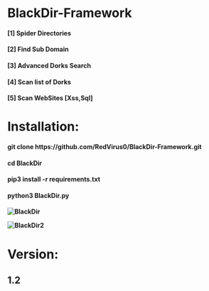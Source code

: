 # BlackDir-Framework
 <h4>[1] Spider Directories<br></h4>
 <h4>[2] Find Sub Domain<br></h4>
  <h4>[3] Advanced Dorks Search </h4>
  <h4>[4] Scan list of Dorks </h4>
 <h4>[5] Scan WebSites [Xss,Sql] </h4>
<h1>Installation:</h1>

   <h4>git clone https://github.com/RedVirus0/BlackDir-Framework.git</h4>
   <h4>cd BlackDir</h4>
   <h4>pip3 install -r requirements.txt</h4>
   <h4>python3 BlackDir.py<h4>

 
![BlackDir](https://user-images.githubusercontent.com/46041727/78068401-07710e00-73a1-11ea-86f3-d8cba5da5719.PNG)



![BlackDir2](https://user-images.githubusercontent.com/46041727/78068465-1d7ece80-73a1-11ea-9e50-813c7e0793e5.PNG)



# Version:
<b><h2>1.2</h2></b>
